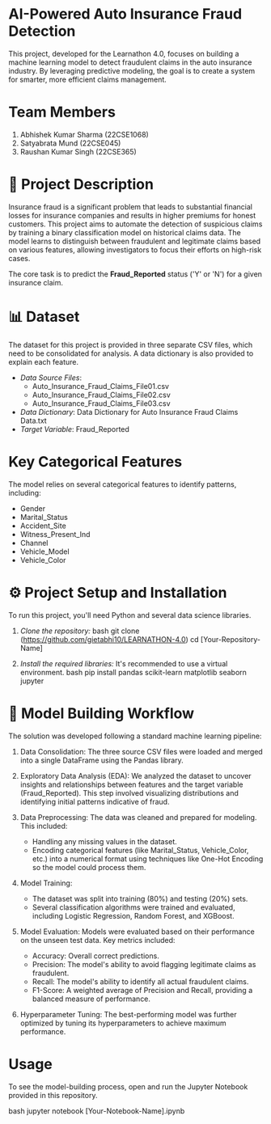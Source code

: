 # AI-Powered Auto Insurance Fraud Detection

This project, developed for the Learnathon 4.0, focuses on building a machine learning model to detect fraudulent claims in the auto insurance industry. By leveraging predictive modeling, the goal is to create a system for smarter, more efficient claims management.

# Team Members
1. Abhishek Kumar Sharma (22CSE1068)
2. Satyabrata Mund       (22CSE045)
3. Raushan Kumar Singh   (22CSE365)

# 📝 Project Description
Insurance fraud is a significant problem that leads to substantial financial losses for insurance companies and results in higher premiums for honest customers. This project aims to automate the detection of suspicious claims by training a binary classification model on historical claims data. The model learns to distinguish between fraudulent and legitimate claims based on various features, allowing investigators to focus their efforts on high-risk cases.

The core task is to predict the **Fraud_Reported** status ('Y' or 'N') for a given insurance claim.

# 📊 Dataset
The dataset for this project is provided in three separate CSV files, which need to be consolidated for analysis. A data dictionary is also provided to explain each feature.

* *Data Source Files*:
    * Auto_Insurance_Fraud_Claims_File01.csv
    * Auto_Insurance_Fraud_Claims_File02.csv
    * Auto_Insurance_Fraud_Claims_File03.csv
* *Data Dictionary*: Data Dictionary for Auto Insurance Fraud Claims Data.txt
* *Target Variable*: Fraud_Reported

# Key Categorical Features
The model relies on several categorical features to identify patterns, including:
* Gender
* Marital_Status
* Accident_Site
* Witness_Present_Ind
* Channel
* Vehicle_Model
* Vehicle_Color

# ⚙ Project Setup and Installation

To run this project, you'll need Python and several data science libraries.

1.  *Clone the repository:*
    bash
    git clone (https://github.com/gietabhi10/LEARNATHON-4.0)
    cd [Your-Repository-Name]
    

2.  *Install the required libraries:*
    It's recommended to use a virtual environment.
    bash
    pip install pandas scikit-learn matplotlib seaborn jupyter
    

# 🚀 Model Building Workflow
The solution was developed following a standard machine learning pipeline:

1.  Data Consolidation: The three source CSV files were loaded and merged into a single DataFrame using the Pandas library.

2.  Exploratory Data Analysis (EDA): We analyzed the dataset to uncover insights and relationships between features and the target variable (Fraud_Reported). This step involved visualizing distributions and identifying initial patterns indicative of fraud.

3.  Data Preprocessing: The data was cleaned and prepared for modeling. This included:
    * Handling any missing values in the dataset.
    * Encoding categorical features (like Marital_Status, Vehicle_Color, etc.) into a numerical format using techniques like One-Hot Encoding so the model could process       them.

4.  Model Training:
    * The dataset was split into training (80%) and testing (20%) sets.
    * Several classification algorithms were trained and evaluated, including Logistic Regression, Random Forest, and XGBoost.

5.  Model Evaluation: Models were evaluated based on their performance on the unseen test data. Key metrics included:
    * Accuracy: Overall correct predictions.
    * Precision: The model's ability to avoid flagging legitimate claims as fraudulent.
    * Recall: The model's ability to identify all actual fraudulent claims.
    * F1-Score: A weighted average of Precision and Recall, providing a balanced measure of performance.

6.  Hyperparameter Tuning: The best-performing model was further optimized by tuning its hyperparameters to achieve maximum performance.

# Usage
To see the model-building process, open and run the Jupyter Notebook provided in this repository.

bash
jupyter notebook [Your-Notebook-Name].ipynb
